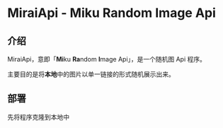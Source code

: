# MiraiApi - Miku Random Image Api

## 介绍
MiraiApi，意即「**Mi**ku **Ra**ndom **I**mage Api」，是一个随机图 Api 程序。

主要目的是将**本地**中的图片以单一链接的形式随机展示出来。

## 部署
先将程序克隆到本地中
